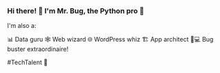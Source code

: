 
<!-- Animated ASCII Art for GitHub README -->

### Hi there! 👋 I'm Mr. Bug, the Python pro 🐍

I'm also a:

📊 Data guru
🕸️ Web wizard
🌐 WordPress whiz
🏗️ App architect
🐞💻 Bug buster extraordinaire!

#TechTalent 🚀
